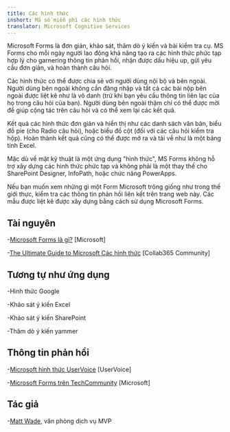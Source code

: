 ```yaml
---
title: Các hình thức
inshort: Mã số miễn phí các hình thức
translator: Microsoft Cognitive Services
---
```


Microsoft Forms là đơn giản, khảo sát, thăm dò ý kiến và bài kiểm tra cụ. MS Forms cho
mỗi ngày người lao động khả năng tạo ra các hình thức phức tạp hợp lý cho
garnering thông tin phản hồi, nhận được dấu hiệu up, gửi yêu cầu đơn giản, và
hoàn thành câu hỏi.

Các hình thức có thể được chia sẻ với người dùng nội bộ và bên ngoài. Người dùng bên ngoài
không cần đăng nhập và tất cả các bài nộp bên ngoài được liệt kê như là vô danh
(trừ khi bạn yêu cầu thông tin liên lạc của họ trong câu hỏi của bạn).
Người dùng bên ngoài thậm chí có thể được mời để giúp cộng tác trên câu hỏi và
có thể xem lại các kết quả.

Kết quả các hình thức đơn giản và hiển thị như các danh sách văn bản, biểu đồ pie (cho
Radio câu hỏi), hoặc biểu đồ cột (đối với các câu hỏi kiểm tra hộp). Hoàn thành
kết quả cũng có thể được mở ra và tải về như là một bảng tính Excel.

Mặc dù về mặt kỹ thuật là một ứng dụng "hình thức", MS Forms không hỗ trợ
xây dựng các hình thức phức tạp và không phải là một thay thế cho SharePoint Designer,
InfoPath, hoặc chức năng PowerApps.

Nếu bạn muốn xem những gì một Form Microsoft trông giống như trong thế giới thực,
kiểm tra các thông tin phản hồi liên kết trên trang web này. Các mẫu được liệt kê được xây dựng
bằng cách sử dụng Microsoft Forms.

Tài nguyên
---------

-[Microsoft Forms là gì?](https://support.office.com/en-us/forms)
    \[Microsoft\]

-[The Ultimate Guide to Microsoft
    Các hình thức](https://collab365.community/ultimate-guide-microsoft-forms/)
    \[Collab365 Community\]

Tương tự như ứng dụng
------------

-Hình thức Google

-Khảo sát ý kiến Excel

-Khảo sát ý kiến SharePoint

-Thăm dò ý kiến yammer

Thông tin phản hồi
---------

-[Microsoft hình thức UserVoice](https://microsoftforms.uservoice.com/forums/386451-welcome-to-microsoft-forms-suggestion-box)
    \[UserVoice\]

-[Microsoft Forms trên TechCommunity](https://techcommunity.microsoft.com/t5/Microsoft-Forms/ct-p/MicrosoftForms)
    \[Microsoft\]

Tác giả
---------

-[Matt Wade](https://www.linkedin.com/in/thatmattwade/), văn phòng dịch vụ MVP


